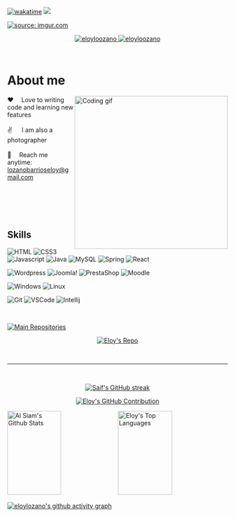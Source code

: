 <!--
<h2 align="center">
  Welcome to Eloy World!
  <img src="https://media.giphy.com/media/hvRJCLFzcasrR4ia7z/giphy.gif" width="28">
</h2>
-->

<!--
<p align="center">
  <a href="https://github.com/alsiam"><img src="https://readme-typing-svg.herokuapp.com/?lines=Self%20Taught%20Programmer;Front%20End%20Developer;1.5%2B%20years%20of%20coding%20experience;Always%20learning%20new%20things&center=true&width=380&height=45"></a>
</p>
 -->

[![wakatime](https://wakatime.com/badge/user/018d5713-4469-4321-8613-b4c0e8d30dff.svg?style=flat-square)](https://wakatime.com/@018d5713-4469-4321-8613-b4c0e8d30dff)
![](https://komarev.com/ghpvc/?username=eloylozano&color=green&style=flat-square)

<a href="https://imgur.com/a/FcuyHNR"><img src="https://i.imgur.com/E1vCQ63.png" title="source: imgur.com" /></a>

<p align="center"> 
</p>

<p align="center">
  <!--
 <a href="https://alsiam.com" target="blank">
  <img src="https://img.shields.io/badge/Website-DC143C?style=for-the-badge&logo=medium&logoColor=white" alt="alsiam" />
 </a>
   -->
  <a href="https://instagram.com/eloyloozano" target="_blank">
  <img src="https://img.shields.io/badge/Instagram-fe4164?style=for-the-badge&logo=instagram&logoColor=white" alt="eloyloozano" />
 </a> 
 <a href="https://www.linkedin.com/in/eloylozano/" target="_blank">
  <img src="https://img.shields.io/badge/LinkedIn-0077B5?style=for-the-badge&logo=linkedin&logoColor=white" alt="eloyloozano"/>
 </a>
 <!-- <a href="" target="_blank">
  <img src="https://img.shields.io/badge/dev.to-0A0A0A?style=for-the-badge&logo=dev.to&logoColor=white" alt="alsiam" />
 </a> -->
<!--  <a href="https://twitter.com/" target="_blank">
  <img src="https://img.shields.io/badge/Twitter-1DA1F2?style=for-the-badge&logo=twitter&logoColor=white" />
 </a> -->
 
<!--  <a href="https://facebook.com/" target="_blank">
  <img src="https://img.shields.io/badge/Facebook-20BEFF?&style=for-the-badge&logo=facebook&logoColor=white" alt="alsiam"  />
  </a>  -->
</p>
<br />

<!-- About Section -->
 # About me
 
<p>
 <img align="right" width="350" src="/assets/programmer.gif" alt="Coding gif" />
  
 ❤️&emsp; Love to writing code and learning new features<br/><br/>
  ✌️ &emsp;  I am also a photographer<br/><br/>
 📧&emsp; Reach me anytime: lozanobarrioseloy@gmail.com<br/><br/>
 <!-- 💬 &emsp; Ask me about anything [here](https://github.com/eloylozano/eloyloozano/issues)-->

</p>

<br/>
<br/>
<br/>

## Skills


![HTML](https://img.shields.io/badge/HTML5-E34F26?style=for-the-badge&logo=html5&logoColor=white)
![CSS3](https://img.shields.io/badge/CSS3-1572B6?style=for-the-badge&logo=css3&logoColor=white)
![Javascript](https://img.shields.io/badge/Javascript-F0DB4F?style=for-the-badge&labelColor=black&logo=javascript&logoColor=F0DB4F)
![Java](https://img.shields.io/badge/Java-ED8B00?style=for-the-badge&logo=openjdk&logoColor=white)
![MySQL](https://img.shields.io/badge/mySQL-ffbb28?style=for-the-badge&labelColor=ffbb28&logo=mySQl&logoColor=white)
![Spring](https://img.shields.io/badge/spring-56c92c?style=for-the-badge&labelColor=green&logo=spring&logoColor=white)
![React](https://img.shields.io/badge/react-04c5cc?style=for-the-badge&labelColor=04c5cc&logo=react&logoColor=white)

![Wordpress](https://img.shields.io/badge/wordpress-212121?logo=wordpress&style=for-the-badge)
![Joomla!](https://img.shields.io/badge/joomla!-ff6666?logo=joomla&style=for-the-badge)
![PrestaShop](https://img.shields.io/badge/prestashop-e82ca3?style=for-the-badge&labelColor=fff&logo=prestashop&logoColor=000)
![Moodle](https://img.shields.io/badge/moodle-white?style=for-the-badge&labelColor=orange&logo=moodle&logoColor=white)

![Windows](https://img.shields.io/badge/Windows-skyblue?style=for-the-badge&labelColor=skyblue&logo=Windows&logoColor=white)
![Linux](https://img.shields.io/badge/Linux-FCC624?style=for-the-badge&logo=linux&logoColor=black) 

![Git](https://img.shields.io/badge/Git-F05032?style=for-the-badge&logo=git&logoColor=white)
![VSCode](https://img.shields.io/badge/Visual_Studio-0078d7?style=for-the-badge&logo=visual%20studio&logoColor=white)
![Intellij](https://img.shields.io/badge/Intellij%20Idea-000?logo=intellij-idea&style=for-the-badge)

<br/>

<p align="left">
  <a href="https://github.com/eloylozano?tab=repositories" target="_blank"><img alt="Main Repositories" title="Main Repositories" src="https://img.shields.io/badge/-Main%20Repos-50d561?style=for-the-badge&logo=koding&logoColor=white"/></a>
</p>

<p align="center">
  <a href="https://github.com/eloyloozano">
    <img src="https://github-readme-stats.vercel.app/api/pin/?username=eloylozano&repo=ConcesionarioVehiculos&border_color=50d561&bg_color=0D1117&title_color=fff&text_color=8B949E&icon_color=fff" alt="Eloy's Repo"/> 
  </a>
</p>


<br/>
<hr/>
<br/>

<p align="center">
  <a href="https://github.com/eloyloozano">
    <img src="https://github-readme-streak-stats.herokuapp.com/?user=eloylozano&theme=merko&border=50d461&background=2d333a" alt="Saif's GitHub streak"/>
  </a>
</p>

<p align="center">
  <a href="https://github.com/eloyloozano">
    <img src="http://github-profile-summary-cards.vercel.app/api/cards/profile-details?username=eloylozano&theme=merko" alt="Eloy's GitHub Contribution"/>
  </a>
</p>

<a> 
    <a href="https://github.com/alsiam"><img alt="Al Siam's Github Stats" src="https://denvercoder1-github-readme-stats.vercel.app/api?username=eloylozano&show_icons=true&count_private=true&theme=react&border_color=3cd66f&bg_color=2d333a&title_color=ffffff&icon_color=3cd66f" height="192px" width="49.5%"/></a>
  <a href="https://github.com/eloylozano"><img alt="Eloy's Top Languages" src="https://denvercoder1-github-readme-stats.vercel.app/api/top-langs/?username=eloylozano&langs_count=8&layout=compact&theme=react&border_color=3cd66f&bg_color=2d333a&title_color=ffffff&icon_color=cf66ff" height="192px" width="49.5%"/></a>
  <br/>
</a>


[![eloylozano's github activity graph](https://github-readme-activity-graph.vercel.app/graph?username=eloylozano&bg_color=2d3330&color=ffffff&line=51d762&point=ffffff&area=true&hide_border=true)](https://github.com/ashutosh00710/github-readme-activity-graph)
